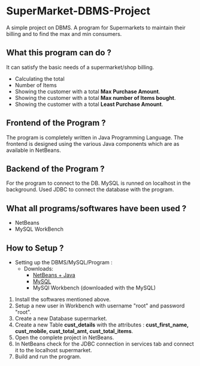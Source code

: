 # SuperMarket-DBMS-Project
A simple project on DBMS.
A program for Supermarkets to maintain their billing and to find the max and min consumers.

## What this program can do ?
  It can satisfy the basic needs of a supermarket/shop billing.
  * Calculating the total
  * Number of Items 
  * Showing the customer with a total __Max Purchase Amount__.
  * Showing the customer with a total __Max number of Items bought__.
  * Showing the customer with a total __Least Purchase Amount__.

## Frontend of the Program ?
  The program is completely written in Java Programming Language. The frontend is designed using the various Java components which are as available in NetBeans.
  
## Backend of the Program ?
  For the program to connect to the DB. MySQL is runned on localhost in the background. Used JDBC to connect the database with the program.
  
## What all programs/softwares have been used ?
   * NetBeans
   * MySQL WorkBench

## How to Setup ?
  - Setting up the DBMS/MySQL/Program :
      * Downloads:
          * [NetBeans + Java](http://www.oracle.com/technetwork/java/javase/downloads/jdk-netbeans-jsp-142931.html)
          * [MySQL](http://dev.mysql.com/downloads/)
          * MySQl Workbench (downloaded with the MySQL)
          
1. Install the softwares mentioned above.
2. Setup a new user in Workbench with username "root" and password "root".
3. Create a new Database supermarket.
4. Create a new Table __cust_details__ with the attributes : __cust_first_name, cust_mobile, cust_total_amt, cust_total_items__.
5. Open the complete project in NetBeans.
6. In NetBeans check for the JDBC connection in services tab and connect it to the localhost supermarket.
7. Build and run the program.
      
       
          
